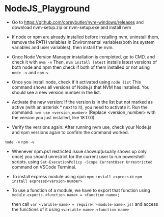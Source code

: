 # NodeJS_Playground

- Go to https://github.com/coreybutler/nvm-windows/releases and download nvm-setup.zip or nvm-setup.exe and install nvm

- If node or npm are already installed before installing nvm, uninstall them, remove the PATH variables in Environmental variables(both ins system variables and user variables), then install the nvm.

- Once Node Version Manager installation is completed, go to CMD, and check it with `nvm -v`
  Then,
  `nvm install latest` installs latest versions of both node and npm
  then check if both of them installed or not using `node -v` and `npm-v`

- Once you install node, check if it activated using `node list`
  This command shows all versions of Node.js that NVM has installed. You should see a new version number in the list.

- Activate the new version: If the version is in the list but not marked as active (with an asterisk \* next to it), you need to activate it. Run the command:
  `nvm use <version_number>`
  (Replace <version_number> with the version you just installed, like 18.17.0).

- Verify the versions again: After running nvm use, check your Node.js and npm versions again to confirm the command worked.

`node -v`
`npm -v`

- Whenever npm.ps1 restricted issue showup(usually shows up only once) you should unrestrict for the current user to run powershell scripts. using `Set-ExecutionPolicy -Scope CurrentUser Unrestricted` command on VSCode Terminal.

- To install express module using npm
  `npm install express` or `npm install express@<version-number>`

- To use a function of a module, we have to export that function using
  `module.exports.<function-name> = <function-name>;`

  then call `var <varible-name> = require('<module-name>.js)`
  and access the functions of it using
  `<variable-name>.<function-name>`
